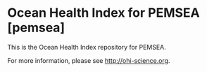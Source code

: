 # Ocean Health Index for PEMSEA [pemsea]

This is the Ocean Health Index repository for PEMSEA. 

For more information, please see http://ohi-science.org.
